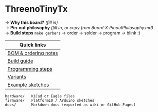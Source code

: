 # ThreenoTinyTx

→ **Why this board?**  _(fill in)_  
→ **Pin‑out philosophy**  _(fill in, or copy from Board‑X‑PinoutPhilosophy.md)_  
→ **Build steps**  `make gerbers` → order → solder → program → blink :)

| Quick links |
|-------------|
| [BOM & ordering notes](docs/BOM.md) |
| [Build guide](docs/Build.md) |
| [Programming steps](docs/Program.md) |
| [Variants](docs/Variants.md) |
| [Example sketches](firmware/) |

```text
hardware/   KiCad or Eagle files
firmware/   PlatformIO / Arduino sketches
docs/       Markdown docs (exported as wiki or GitHub Pages)
```
